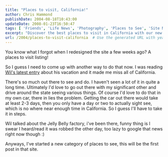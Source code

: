 ```yaml
---
title: "Places to visit, California!"
author: Chris Hammond
publishDate: 2004-08-18T10:43:00
updateDate: 2008-01-23T16:50:47
tags: [ 'Friends', 'Life News', 'Photography', 'Places to See', 'Site News' ]
excerpt: "Discover the best places to visit in California with our new listing! Follow along for travel inspiration and tips for exploring the Golden State."
url: /2004/places-to-visit-california  # Use the generated URL with year
---
```

<P>You know what I forgot when I redesigned the site a few weeks ago? A places to visit listing!</P> <P>So I guess I need to come up with another way to do that now. I was reading <A href="https://www.wilwheaton.net/mt/archives/001670.php">Wil's latest entry</A> about his vacation and it made me miss all of California. </P> <P>There's so much out there to see and do. I haven't seen a lot of it in quite a long time. Ultimately I'd love to go out there with my significant other and drive around the state seeing various things. Of course I'd love to do that in my own car, there in lies the problem. Getting the car out there would take at least 2-3 days, then you only have a day or two to actually sight see, which is no where near enough time in California. So I guess I'll have to take it in steps.</P> <P>Wil talked about the Jelly Belly factory, i've been there, funny thing is I swear I heard/read it was robbed the other day, too lazy to google that news right now though :) </P> <P>Anyways, I've started a new category of places to see, this&nbsp;will be the first post in that site.</P>

